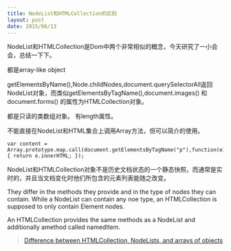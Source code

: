 ```yaml
---
title: NodeList和HTMLCollection的区别
layout: post
date: 2015/06/13
---
```

NodeList和HTMLCollection是Dom中两个非常相似的概念，今天研究了一小会会，总结一下下。

都是array-like object
<!--more-->
getElementsByName(),Node.childNodes,document.querySelectorAll返回NodeList对象，而类似getElementsByTagName(),document.images() 和 document.forms() 的属性为HTMLCollection对象。

都是只读的类数组对象。 有length属性。 

不能直接在NodeList和HTML集合上调用Array方法，但可以简介的使用。

	var content = Array.prototype.map.call(document.getElementsByTagName("p"),function(e){ return e.innerHTML; });
	
NodeList和HTMLCollection对象不是历史文档状态的一个静态快照，而通常是实时的，并且当文档变化时他们所包含的元素列表能随之改变。 

They differ in the methods they provide and in the type of nodes they can contain. While a NodeList can contain any noe type, an HTMLCollection is supposed to only contain Element nodes.

An HTMLCollection provides the same methods as a NodeList and additionally amethod called namedItem.

> [Difference between HTMLCollection, NodeLists, and arrays of objects](http://stackoverflow.com/questions/15763358/difference-between-htmlcollection-nodelists-and-arrays-of-objects)




